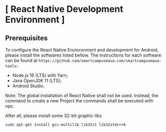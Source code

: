 # [  React Native Development Environment ]

## Prerequisites

To configure the React Native Envioronment and development for Android, please install the softwares listed bellow. The instructions for each software can be found at `https://github.com/smartcampusmaua.com/smartcampusmaua-tools`:

  * Node.js 16 (LTS) with Yarn;
  * Java OpenJDK 11 (LTS);
  * Android Studio.

Note: The global installation of React Native shall not be used. Instead, the command to create a new Project the commands shall be executed with npx.


After all, please install some 32-bit graphic libs

```bash
sudo apt-get install gcc-multilib lib32z1 lib32stdc++6
```
